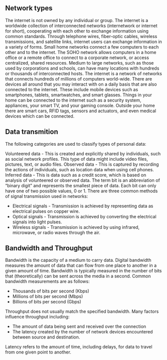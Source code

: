 ## Network types
The internet is not owned by any individual or group. The internet is a worldwide collection of interconnected networks (internetwork or internet for short), cooperating with each other to exchange information using common standards. Through telephone wires, fiber-optic cables, wireless transmissions, and satellite links, internet users can exchange information in a variety of forms.
Small home networks connect a few computers to each other and to the internet. The SOHO network allows computers in a home office or a remote office to connect to a corporate network, or access centralized, shared resources. Medium to large networks, such as those used by corporations and schools, can have many locations with hundreds or thousands of interconnected hosts. The internet is a network of networks that connects hundreds of millions of computers world-wide.
There are devices all around that you may interact with on a daily basis that are also connected to the internet. These include mobile devices such as smartphones, tablets, smartwatches, and smart glasses. Things in your home can be connected to the internet such as a security system, appliances, your smart TV, and your gaming console. Outside your home there are smart cars, RFID tags, sensors and actuators, and even medical devices which can be connected.

## Data transmition
The following categories are used to classify types of personal data:

Volunteered data - This is created and explicitly shared by individuals, such as social network profiles. This type of data might include video files, pictures, text, or audio files.
Observed data - This is captured by recording the actions of individuals, such as location data when using cell phones.
Inferred data - This is data such as a credit score, which is based on analysis of volunteered or observed data.
The term bit is an abbreviation of “binary digit” and represents the smallest piece of data. Each bit can only have one of two possible values, 0 or 1.
There are three common methods of signal transmission used in networks:
* Electrical signals - Transmission is achieved by representing data as electrical pulses on copper wire.
* Optical signals - Transmission is achieved by converting the electrical signals into light pulses.
* Wireless signals - Transmission is achieved by using infrared, microwave, or radio waves through the air.

## Bandwidth and Throughput
Bandwidth is the capacity of a medium to carry data. Digital bandwidth measures the amount of data that can flow from one place to another in a given amount of time. Bandwidth is typically measured in the number of bits that (theoretically) can be sent across the media in a second. Common bandwidth measurements are as follows:

* Thousands of bits per second (Kbps)
* Millions of bits per second (Mbps)
* Billions of bits per second (Gbps)

Throughput does not usually match the specified bandwidth. Many factors influence throughput including:

* The amount of data being sent and received over the connection
* The latency created by the number of network devices encountered between source and destination.
  
Latency refers to the amount of time, including delays, for data to travel from one given point to another.
